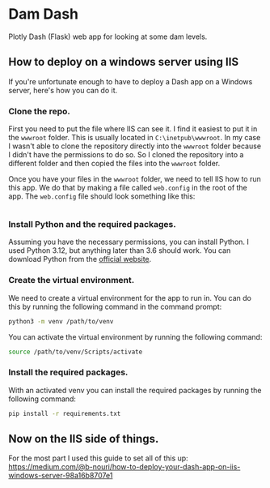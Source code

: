 # Dam Dash

Plotly Dash (Flask) web app for looking at some dam levels.

## How to deploy on a windows server using IIS

If you're unfortunate enough to have to deploy a Dash app on a Windows server, here's how you can do it.

### Clone the repo.
First you need to put the file where IIS can see it. I find it easiest to put it in the `wwwroot` folder. This is usually located in `C:\inetpub\wwwroot`. In my case I wasn't able to clone the repository directly into the `wwwroot` folder because I didn't have the permissions to do so. So I cloned the repository into a different folder and then copied the files into the `wwwroot` folder.

Once you have your files in the `wwwroot` folder, we need to tell IIS how  to run this app. We do that by making a file called `web.config` in the root of the app. The `web.config` file should look something like this:

```xml

```

### Install Python and the required packages.
Assuming you have the necessary permissions, you can install Python. I used Python 3.12, but anything later than 3.6 should work. You can download Python from the [official website](https://www.python.org/downloads/).

### Create the virtual environment.
We need to create a virtual environment for the app to run in. You can do this by running the following command in the command prompt:
```bash
python3 -m venv /path/to/venv
```

You can activate the virtual environment by running the following command:
```bash
source /path/to/venv/Scripts/activate
```

### Install the required packages.
With an activated venv you can install the required packages by running the following command:
```bash
pip install -r requirements.txt
```

## Now on the IIS side of things.
For the most part I used this guide to set all of this up: https://medium.com/@b-nouri/how-to-deploy-your-dash-app-on-iis-windows-server-98a16b8707e1



